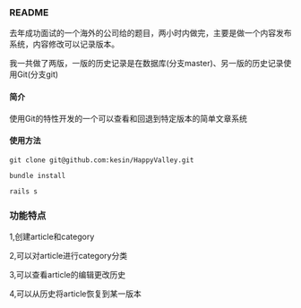 ### README

去年成功面试的一个海外的公司给的题目，两小时内做完，主要是做一个内容发布系统，内容修改可以记录版本。

我一共做了两版，一版的历史记录是在数据库(分支master)、另一版的历史记录使用Git(分支git)

#### 简介

使用Git的特性开发的一个可以查看和回退到特定版本的简单文章系统

#### 使用方法

`git clone git@github.com:kesin/HappyValley.git`

`bundle install`

`rails s`

### 功能特点

1,创建article和category

2,可以对article进行category分类

3,可以查看article的编辑更改历史

4,可以从历史将article恢复到某一版本


